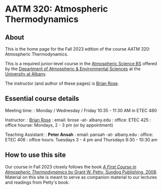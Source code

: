 # AATM 320: Atmospheric Thermodynamics

## About

This is the home page for the Fall 2023 edition of the course AATM 320: Atmospheric Thermodynamics.

This is a required junior-level course in the [Atmospheric Science BS](https://www.albany.edu/daes/programs/bs-atmospheric-science) offered by the [Department of Atmospheric & Environmental Sciences](https://www.albany.edu/daes) at the [University at Albany](https://www.albany.edu).


The instructor (and author of these pages) is [Brian Rose](https://www.atmos.albany.edu/facstaff/brose/).

## Essential course details

Meeting time:
: Monday / Wednesday / Friday 10:35 - 11:30 AM in ETEC 480

Instructor:
: [Brian Rose](https://www.atmos.albany.edu/facstaff/brose/)
: email: brose -at- albany.edu 
: office: ETEC 425
: office hourse: Mondays, 2 - 3 pm (or by appointment)

Teaching Assistant:
: **Peter Ansah**
: email: pansah -at- albany.edu
: office: ETEC 406
: office hours: Tuesdays 3 - 4 pm and Thursdays 9:30 - 10:30 am

## How to use this site

Our course in Fall 2023 closely follows the book [_A First Course in Atmospheric Thermodynamics_ by Grant W. Petty, Sundog Publishing, 2008](https://sundogpublishingstore.myshopify.com/products/a-first-course-in-atmospheric-thermodynamics-g-w-petty). Material on this site is meant to serve as companion material to our lectures and readings from Petty's book.